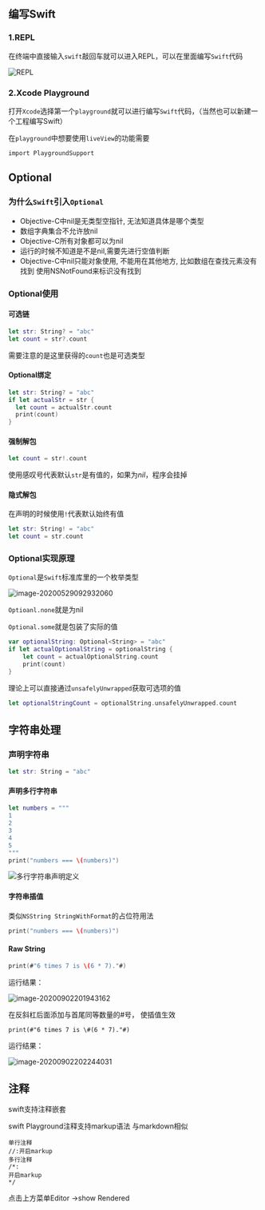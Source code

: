 ## 编写Swift

### 1.REPL

在终端中直接输入`swift`敲回车就可以进入REPL，可以在里面编写`Swift`代码

![REPL](https://cdn.jsdelivr.net/gh/ZpFate/ImageService@master/uPic/img_2020_06_04_15_17_02.png "REPL")

### 2.Xcode Playground

打开`Xcode`选择第一个`playground`就可以进行编写`Swift`代码，（当然也可以新建一个工程编写Swift）

在`playground`中想要使用`liveView`的功能需要

```
import PlaygroundSupport
```

## Optional

### 为什么`Swift`引入`Optional`

* Objective-C中nil是无类型空指针, 无法知道具体是哪个类型
* 数组字典集合不允许放nil
* Objective-C所有对象都可以为nil
* 运行的时候不知道是不是nil,需要先进行空值判断
* Objective-C中nil只能对象使用, 不能用在其他地方, 比如数组在查找元素没有找到 使用NSNotFound来标识没有找到

### Optional使用

#### 可选链

```swift
let str: String? = "abc"
let count = str?.count
```

需要注意的是这里获得的`count`也是可选类型

#### Optional绑定

```swift
let str: String? = "abc"
if let actualStr = str {
  let count = actualStr.count
  print(count)
}
```

#### 强制解包

```swift
let count = str!.count
```

使用感叹号代表默认`str`是有值的，如果为*nil*，程序会挂掉

#### 隐式解包

在声明的时候使用`!`代表默认始终有值

```swift
let str: String! = "abc"
let count = str.count
```



### Optional实现原理

`Optional`是`Swift`标准库里的一个枚举类型

![image-20200529092932060](https://cdn.jsdelivr.net/gh/ZpFate/ImageService@master/uPic/img_2020_05_29_09_29_32.png)

`Optioanl.none`就是为nil

`Optional.some`就是包装了实际的值

```swift
var optionalString: Optional<String> = "abc"
if let actualOptionalString = optionalString {
    let count = actualOptionalString.count
    print(count)
}
```

理论上可以直接通过`unsafelyUnwrapped`获取可选项的值

```swift
let optionalStringCount = optionalString.unsafelyUnwrapped.count
```



## 字符串处理

### 声明字符串

```swift
let str: String = "abc"
```

#### 声明多行字符串

```swift
let numbers = """
1
2
3
4
5
"""
print("numbers === \(numbers)")
```

![多行字符串声明定义](https://cdn.jsdelivr.net/gh/ZpFate/ImageService@master/uPic/img_2020_06_04_15_20_52.png)

#### 字符串插值

类似`NSString StringWithFormat`的占位符用法

```swift
print("numbers === \(numbers)")
```

#### Raw String

```swift
print(#"6 times 7 is \(6 * 7)."#)
```

运行结果：

![image-20200902201943162](https://i.loli.net/2020/09/02/nSbEWlY1t6PVQTc.png)

在反斜杠后面添加与首尾同等数量的#号， 使插值生效

```
print(#"6 times 7 is \#(6 * 7)."#)
```

运行结果：

![image-20200902202244031](https://i.loli.net/2020/09/02/Ake61FoLYXzcEJ5.png)

## 注释

swift支持注释嵌套

swift Playground注释支持markup语法 与markdown相似

```
单行注释 
//:开启markup
多行注释
/*:
开启markup
*/
```

点击上方菜单Editor ->show Rendered

